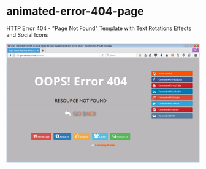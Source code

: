 # animated-error-404-page

HTTP Error 404 - "Page Not Found" Template with Text Rotations Effects and Social Icons

![HTTP Error 404 - Page Not Found](assets/img/http-404-animated-with-socials-001.gif)
